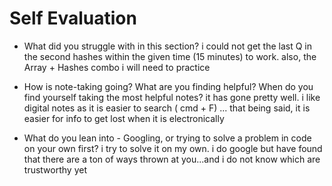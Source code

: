 # Self Evaluation

- What did you struggle with in this section?
i could not get the last Q in the second hashes within the given time (15 minutes) to work. also, the Array + Hashes combo i will need to practice
- How is note-taking going? What are you finding helpful? When do you find yourself taking the most helpful notes?
it has gone pretty well. i like digital notes as it is easier to search ( cmd + F) ... that being said, it is easier for info to get lost when it is electronically

- What do you lean into - Googling, or trying to solve a problem in code on your own first?
i try to solve it on my own. i do google but have found that there are a ton of ways thrown at you...and i do not know which are trustworthy yet
